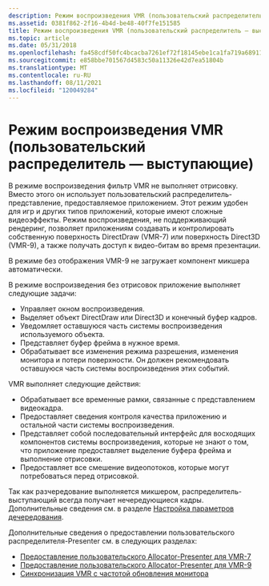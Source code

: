 ```yaml
---
description: Режим воспроизведения VMR (пользовательский распределитель — выступающие)
ms.assetid: 0381f862-2f16-4b4d-be48-40f7fe151585
title: Режим воспроизведения VMR (пользовательский распределитель — выступающие)
ms.topic: article
ms.date: 05/31/2018
ms.openlocfilehash: fa458cdf50fc4bcacba7261ef72f18145ebe1ca1fa719a689118cae551306fd0
ms.sourcegitcommit: e858bbe701567d4583c50a11326e42d7ea51804b
ms.translationtype: MT
ms.contentlocale: ru-RU
ms.lasthandoff: 08/11/2021
ms.locfileid: "120049284"
---
```

# <a name="vmr-renderless-playback-mode-custom-allocator-presenters"></a>Режим воспроизведения VMR (пользовательский распределитель — выступающие)

В режиме воспроизведения фильтр VMR не выполняет отрисовку. Вместо этого он использует пользовательский распределитель-представление, предоставляемое приложением. Этот режим удобен для игр и других типов приложений, которые имеют сложные видеоэффекты. Режим воспроизведения, не поддерживающий рендеринг, позволяет приложениям создавать и контролировать собственную поверхность DirectDraw (VMR-7) или поверхность Direct3D (VMR-9), а также получать доступ к видео-битам во время презентации.

В режиме без отображения VMR-9 не загружает компонент микшера автоматически.

В режиме воспроизведения без отрисовок приложение выполняет следующие задачи:

-   Управляет окном воспроизведения.
-   Выделяет объект DirectDraw или Direct3D и конечный буфер кадров.
-   Уведомляет оставшуюся часть системы воспроизведения используемого объекта.
-   Представляет буфер фрейма в нужное время.
-   Обрабатывает все изменения режима разрешения, изменения монитора и потери поверхности. Он должен рекомендовать оставшуюся часть системы воспроизведения этих событий.

VMR выполняет следующие действия:

-   Обрабатывает все временные рамки, связанные с представлением видеокадра.
-   Предоставляет сведения контроля качества приложению и остальной части системы воспроизведения.
-   Представляет собой последовательный интерфейс для восходящих компонентов системы воспроизведения, которые не знают о том, что приложение предоставляет выделение буфера фрейма и выполнение отрисовки.
-   Предоставляет все смешение видеопотоков, которые могут потребоваться перед отрисовкой.

Так как разчередование выполняется микшером, распределитель-выступающий всегда получает нечередующиеся кадры. Дополнительные сведения см. в разделе [Настройка параметров дечередования](setting-deinterlace-preferences.md).

Дополнительные сведения о предоставлении пользовательского распределителя-Presenter см. в следующих разделах:

-   [Предоставление пользовательского Allocator-Presenter для VMR-7](supplying-a-custom-allocator-presenter-for-vmr-7.md)
-   [Предоставление пользовательского Allocator-Presenter для VMR-9](supplying-a-custom-allocator-presenter-for-vmr-9.md)
-   [Синхронизация VMR с частотой обновления монитора](synchronizing-the-vmr-to-the-monitors-refresh-rate.md)

 

 




